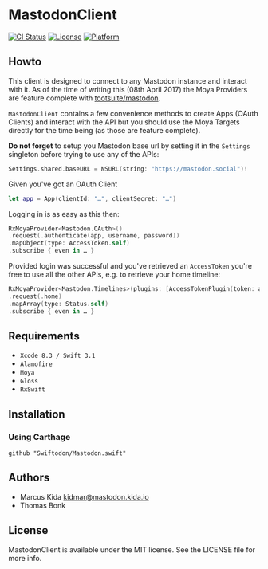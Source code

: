 # MastodonClient

[![CI Status](http://img.shields.io/travis/Swiftodon/Mastodon.swift.svg?style=flat)](https://travis-ci.org/git/MastodonClient)
[![License](https://img.shields.io/cocoapods/l/MastodonClient.svg?style=flat)](http://cocoapods.org/pods/MastodonClient)
[![Platform](https://img.shields.io/cocoapods/p/MastodonClient.svg?style=flat)](http://cocoapods.org/pods/MastodonClient)

## Howto

This client is designed to connect to any Mastodon instance and interact with it. As of the time of writing this (08th April 2017) the Moya Providers are feature complete with [tootsuite/mastodon](https://github.com/tootsuite/mastodon).

`MastodonClient` contains a few convenience methods to create Apps (OAuth Clients) and interact with the API but you should use the Moya Targets directly for the time being (as those are feature complete).

**Do not forget** to setup you Mastodon base url by setting it in the `Settings` singleton before trying to use any of the APIs:

```swift
Settings.shared.baseURL = NSURL(string: "https://mastodon.social")!
```

Given you've got an OAuth Client

```swift
let app = App(clientId: "…", clientSecret: "…")
```

Logging in is as easy as this then:

```swift
RxMoyaProvider<Mastodon.OAuth>()
.request(.authenticate(app, username, password))
.mapObject(type: AccessToken.self)
.subscribe { even in … }
```

Provided login was successful and you've retrieved an `AccessToken` you're free to use all the other APIs, e.g. to retrieve your home timeline:

```swift
RxMoyaProvider<Mastodon.Timelines>(plugins: [AccessTokenPlugin(token: accessToken.token)])
.request(.home)
.mapArray(type: Status.self)
.subscribe { even in … }
```

## Requirements

* `Xcode 8.3 / Swift 3.1`
* `Alamofire`
* `Moya`
* `Gloss`
* `RxSwift`

## Installation

### Using Carthage

```
github "Swiftodon/Mastodon.swift"
```

## Authors

* Marcus Kida <kidmar@mastodon.kida.io>
* Thomas Bonk

## License

MastodonClient is available under the MIT license. See the LICENSE file for more info.

